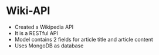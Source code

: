 # Wiki-API
<ul>
<li>Created a Wikipedia API</li>
<li>It is a RESTful API</li>
<li>Model contains 2 fields for article title and article content</li>
<li>Uses MongoDB as database</li>
</ul>
